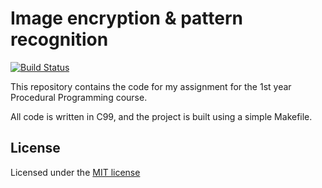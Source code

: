 # Image encryption & pattern recognition

[![Build Status](https://dev.azure.com/gabrielmajeri6/gabrielmajeri6/_apis/build/status/GabrielMajeri.pp-project?branchName=master)](https://dev.azure.com/gabrielmajeri6/gabrielmajeri6/_build/latest?definitionId=1&branchName=master)

This repository contains the code for my assignment for the 1st year
Procedural Programming course.

All code is written in C99, and the project is built using a simple Makefile.

## License

Licensed under the [MIT license](LICENSE)
